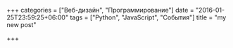 +++
categories = ["Веб-дизайн", "Программирование"]
date = "2016-01-25T23:59:25+06:00"
tags = ["Python", "JavaScript", "События"]
title = "my new post"

+++

